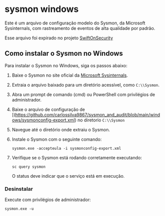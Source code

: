 
# sysmon windows

Este é um arquivo de configuração modelo do Sysmon, da Microsoft Sysinternals, com rastreamento de eventos de alta qualidade por padrão.

Esse arquivo foi expirado no projeto [SwiftOnSecurity](https://github.com/SwiftOnSecurity)


## Como instalar o Sysmon no Windows

Para instalar o Sysmon no Windows, siga os passos abaixo:

1.  Baixe o Sysmon no site oficial da [Microsoft Sysinternals](https://learn.microsoft.com/en-us/sysinternals/downloads/sysmon).
2.  Extraia o arquivo baixado para um diretório acessível, como `C:\\Sysmon`.
3.  Abra um prompt de comando (cmd) ou PowerShell com privilégios de administrador.
4.  Baixe o arquivo de configuração de [(https://github.com/carlossilva9867/sysmon_and_audit/blob/main/windows/sysmonconfig-export.xml) no diretorio `C:\\Sysmon`
5.  Navegue até o diretório onde extraiu o Sysmon.
6.  Instale o Sysmon com o seguinte comando:
    
    ```
    sysmon.exe -accepteula -i sysmonconfig-export.xml
    ```
    
7.  Verifique se o Sysmon está rodando corretamente executando:
 
    ```
    sc query sysmon
    ```
    
    O status deve indicar que o serviço está em execução.



### Desinstalar

Execute com privilégios de administrador:

```
sysmon.exe -u
```
